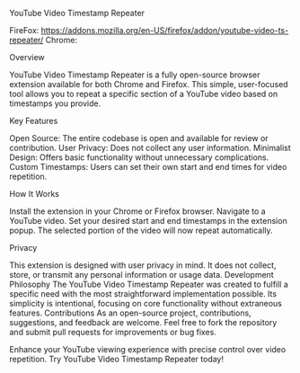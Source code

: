 YouTube Video Timestamp Repeater

FireFox: https://addons.mozilla.org/en-US/firefox/addon/youtube-video-ts-repeater/
Chrome: 

Overview

YouTube Video Timestamp Repeater is a fully open-source browser extension available for both Chrome and Firefox. This simple, user-focused tool allows you to repeat a specific section of a YouTube video based on timestamps you provide.

Key Features

Open Source: The entire codebase is open and available for review or contribution.
User Privacy: Does not collect any user information.
Minimalist Design: Offers basic functionality without unnecessary complications.
Custom Timestamps: Users can set their own start and end times for video repetition.

How It Works

Install the extension in your Chrome or Firefox browser.
Navigate to a YouTube video.
Set your desired start and end timestamps in the extension popup.
The selected portion of the video will now repeat automatically.

Privacy

This extension is designed with user privacy in mind. It does not collect, store, or transmit any personal information or usage data.
Development Philosophy
The YouTube Video Timestamp Repeater was created to fulfill a specific need with the most straightforward implementation possible. Its simplicity is intentional, focusing on core functionality without extraneous features.
Contributions
As an open-source project, contributions, suggestions, and feedback are welcome. Feel free to fork the repository and submit pull requests for improvements or bug fixes.

Enhance your YouTube viewing experience with precise control over video repetition. Try YouTube Video Timestamp Repeater today!

